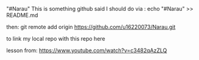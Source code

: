 "#Narau"
This is something github said I should do via :
echo "#Narau" >> README.md

then:
 git remote add origin https://github.com/u16220073/Narau.git
 
to link my local repo with this repo here

lesson from: https://www.youtube.com/watch?v=c3482qAzZLQ
